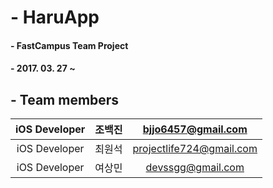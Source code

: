 # - HaruApp

#### - FastCampus Team Project

#### - 2017. 03. 27 ~

## - Team members

|iOS Developer|조백진|bjjo6457@gmail.com|
|:--:|:--:|:--:|
|iOS Developer|최원석|projectlife724@gmail.com|
|iOS Developer|여상민|devssgg@gmail.com|

